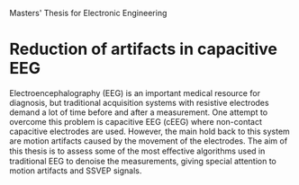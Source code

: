 Masters' Thesis for Electronic Engineering

# Reduction of artifacts in capacitive EEG

Electroencephalography (EEG) is an important medical resource for diagnosis, but traditional acquisition systems with resistive electrodes demand a lot of time before and after a measurement. One attempt to overcome this problem is capacitive EEG (cEEG) where non-contact capacitive electrodes are used. However, the main hold back to this system are motion artifacts caused by the movement of the electrodes. The aim of this thesis is to assess some of the most eﬀective algorithms used in traditional EEG to denoise the measurements, giving special attention to motion artifacts and SSVEP signals.
